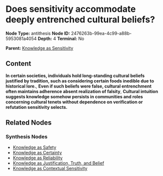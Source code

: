 # Does sensitivity accommodate deeply entrenched cultural beliefs?

**Node Type:** antithesis
**Node ID:** 2476263b-99ea-4c99-a88b-5953081a4054
**Depth:** 4
**Terminal:** No

**Parent:** [Knowledge as Sensitivity](knowledge-as-sensitivity-synthesis-a0f5dc5c-a0ae-46d0-8873-7d1fe762e3df.md)

## Content

**In certain societies, individuals hold long-standing cultural beliefs justified by tradition, such as considering certain foods inedible due to historical lore.**, **Even if such beliefs were false, cultural entrenchment often maintains adherence absent realization of falsity**, **Cultural intuition suggests knowledge somehow persists in communities and roles concerning cultural tenets without dependence on verification or refutation sensitivity selects.**

## Related Nodes

### Synthesis Nodes

- [Knowledge as Safety](knowledge-as-safety-synthesis-f3907395-829b-48c2-adbf-438ea45306a7.md)
- [Knowledge as Certainty](knowledge-as-certainty-synthesis-4bec3b75-a7ff-4e49-8b52-59078a4c03d1.md)
- [Knowledge as Reliability](knowledge-as-reliability-synthesis-ceaa8dd5-b279-432e-bd70-60e7bdb5d72e.md)
- [Knowledge as Justification, Truth, and Belief](knowledge-as-justification-truth-and-belief-synthesis-80aca499-3afe-4607-8eef-40a0a654ac84.md)
- [Knowledge as Contextual Sensitivity](knowledge-as-contextual-sensitivity-synthesis-dbc96110-9ad0-4660-a94a-cb1386a51fee.md)

